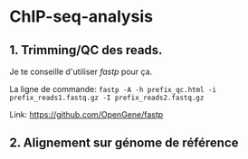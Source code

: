 # ChIP-seq-analysis

## 1. Trimming/QC des reads.

Je te conseille d'utiliser *fastp* pour ça.

La ligne de commande:
`fastp -A -h prefix_qc.html -i prefix_reads1.fastq.gz -I prefix_reads2.fastq.gz`

Link: https://github.com/OpenGene/fastp

## 2. Alignement sur génome de référence
